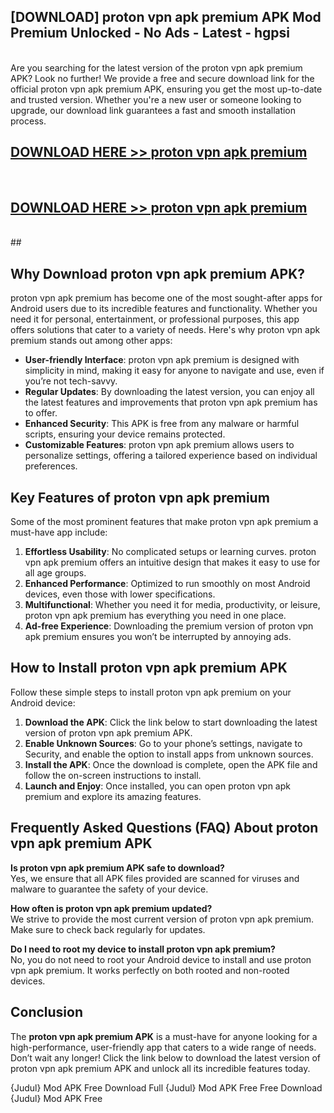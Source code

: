 ## [DOWNLOAD] proton vpn apk premium APK Mod  Premium Unlocked - No Ads - Latest - hgpsi <br>
<br>
Are you searching for the latest version of the proton vpn apk premium APK? Look no further! We provide a free and secure download link for the official proton vpn apk premium APK, ensuring you get the most up-to-date and trusted version. Whether you're a new user or someone looking to upgrade, our download link guarantees a fast and smooth installation process.


## [DOWNLOAD HERE >> proton vpn apk premium](http://leaked.freeplayer.one?title=proton_vpn_apk_premium&ref=06)
  <br>

## [DOWNLOAD HERE >> proton vpn apk premium](http://leaked.freeplayer.one?title=proton_vpn_apk_premium&ref=06)
  <br>
  ##



## Why Download proton vpn apk premium APK?

proton vpn apk premium has become one of the most sought-after apps for Android users due to its incredible features and functionality. Whether you need it for personal, entertainment, or professional purposes, this app offers solutions that cater to a variety of needs. Here's why proton vpn apk premium stands out among other apps:

- **User-friendly Interface**: proton vpn apk premium is designed with simplicity in mind, making it easy for anyone to navigate and use, even if you’re not tech-savvy.
- **Regular Updates**: By downloading the latest version, you can enjoy all the latest features and improvements that proton vpn apk premium has to offer.
- **Enhanced Security**: This APK is free from any malware or harmful scripts, ensuring your device remains protected.
- **Customizable Features**: proton vpn apk premium allows users to personalize settings, offering a tailored experience based on individual preferences.

## Key Features of proton vpn apk premium

Some of the most prominent features that make proton vpn apk premium a must-have app include:

1. **Effortless Usability**: No complicated setups or learning curves. proton vpn apk premium offers an intuitive design that makes it easy to use for all age groups.
2. **Enhanced Performance**: Optimized to run smoothly on most Android devices, even those with lower specifications.
3. **Multifunctional**: Whether you need it for media, productivity, or leisure, proton vpn apk premium has everything you need in one place.
4. **Ad-free Experience**: Downloading the premium version of proton vpn apk premium ensures you won’t be interrupted by annoying ads.

## How to Install proton vpn apk premium APK

Follow these simple steps to install proton vpn apk premium on your Android device:

1. **Download the APK**: Click the link below to start downloading the latest version of proton vpn apk premium APK.
2. **Enable Unknown Sources**: Go to your phone’s settings, navigate to Security, and enable the option to install apps from unknown sources.
3. **Install the APK**: Once the download is complete, open the APK file and follow the on-screen instructions to install.
4. **Launch and Enjoy**: Once installed, you can open proton vpn apk premium and explore its amazing features.

## Frequently Asked Questions (FAQ) About proton vpn apk premium APK

**Is proton vpn apk premium APK safe to download?**  
Yes, we ensure that all APK files provided are scanned for viruses and malware to guarantee the safety of your device.

**How often is proton vpn apk premium updated?**  
We strive to provide the most current version of proton vpn apk premium. Make sure to check back regularly for updates.

**Do I need to root my device to install proton vpn apk premium?**  
No, you do not need to root your Android device to install and use proton vpn apk premium. It works perfectly on both rooted and non-rooted devices.

## Conclusion

The **proton vpn apk premium APK** is a must-have for anyone looking for a high-performance, user-friendly app that caters to a wide range of needs. Don’t wait any longer! Click the link below to download the latest version of proton vpn apk premium APK and unlock all its incredible features today.

{Judul} Mod APK Free
Download Full {Judul} Mod APK Free
Free Download {Judul} Mod APK Free

